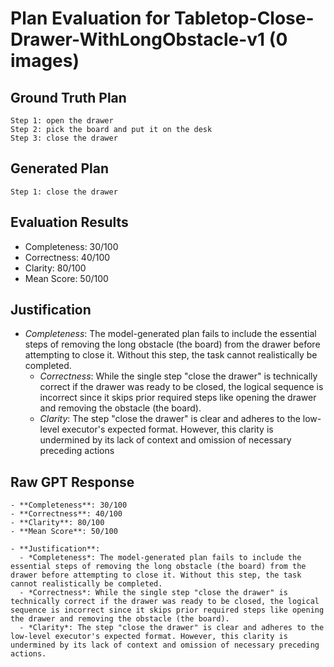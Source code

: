 # Plan Evaluation for Tabletop-Close-Drawer-WithLongObstacle-v1 (0 images)

## Ground Truth Plan
```
Step 1: open the drawer
Step 2: pick the board and put it on the desk
Step 3: close the drawer
```

## Generated Plan
```
Step 1: close the drawer
```

## Evaluation Results
- Completeness: 30/100
- Correctness: 40/100
- Clarity: 80/100
- Mean Score: 50/100

## Justification
- *Completeness*: The model-generated plan fails to include the essential steps of removing the long obstacle (the board) from the drawer before attempting to close it. Without this step, the task cannot realistically be completed.  
  - *Correctness*: While the single step "close the drawer" is technically correct if the drawer was ready to be closed, the logical sequence is incorrect since it skips prior required steps like opening the drawer and removing the obstacle (the board).  
  - *Clarity*: The step "close the drawer" is clear and adheres to the low-level executor's expected format. However, this clarity is undermined by its lack of context and omission of necessary preceding actions

## Raw GPT Response
```
- **Completeness**: 30/100  
- **Correctness**: 40/100  
- **Clarity**: 80/100  
- **Mean Score**: 50/100  

- **Justification**:  
  - *Completeness*: The model-generated plan fails to include the essential steps of removing the long obstacle (the board) from the drawer before attempting to close it. Without this step, the task cannot realistically be completed.  
  - *Correctness*: While the single step "close the drawer" is technically correct if the drawer was ready to be closed, the logical sequence is incorrect since it skips prior required steps like opening the drawer and removing the obstacle (the board).  
  - *Clarity*: The step "close the drawer" is clear and adheres to the low-level executor's expected format. However, this clarity is undermined by its lack of context and omission of necessary preceding actions.
```
